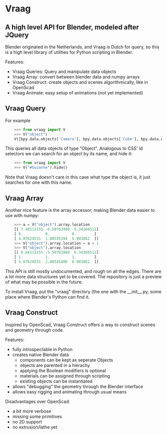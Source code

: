 Vraag
=====
A high level API for Blender, modeled after JQuery
--------------------------------------------------
Blender originated in the Netherlands, and Vraag is Dutch for query, so this is a high level library of utilities for Python scripting in Blender.

Features:
* Vraag Queries: Query and manipulate data objects
* Vraag Array: convert between blender data and numpy arrays
* Vraag Construct: create objects and scenes algorithmically, like in OpenScad
* Vraag Animate: easy setup of animations (not yet implemented)


Vraag Query
-----

For example

```python
	>>> from vraag import V
	>>> V("object")
	V([bpy.data.objects['Camera'], bpy.data.objects['Cube'], bpy.data.objects['Lamp']])
```

This queries all data objects of type "Object". Analogous to CSS' id selectors we can search for an object by its name, and hide it:

```python
	>>> from vraag import V
	>>> V("#Suzanne").hide()
```

Note that Vraag doesn't care in this case what type the object is, it just searches for one with this name.


Vraag Array
-----
Another nice feature is the array accessor, making Blender data easier to use with numpy:

```python
	>>> a = V("object").array.location
	[[ 7.48113155 -6.50763988  5.34366512]
 	[ 0.          0.          0.        ]
 	[ 4.07624531  1.00545394  5.903862  ]]
	>>> V("object").array.location = a + 1
	>>> V("object").array.location
	[[ 8.48113155 -5.50763988  6.34366512]
 	[ 1.          1.          1.        ]
 	[ 5.07624531  2.00545406  6.903862  ]]
```


This API is still mostly undocumented, and rough on all the edges. There are a lot more data structures yet to be covered. The repository is just a preview of what may be possible in the future.

To install Vraag, put the "vraag" directory (the one with the \_\_init\_\_.py, some place where Blender's Python can find it.

Vraag Construct
---------------

Inspired by OpenScad, Vraag Construct offers a way to construct scenes and geometry through code.

Features:
* fully introspectable in Python
* creates native Blender data
    * components can be kept as seperate Objects
    * objects are parented in a hierachy
    * applying the Boolean modifiers is optional
    * materials can be assigned through scripting
    * existing objects can be instantiated
* allows "debugging" the geometry through the Blender interface
* allows easy rigging and animating through usual means

Disadvantages over OpenScad:
* a bit more verbose
* missing some primitives
* no 2D support
* no extrusion/lathe yet

